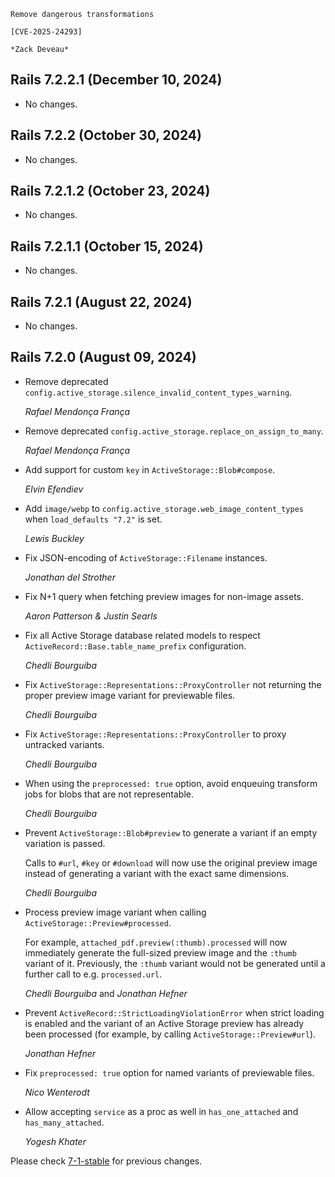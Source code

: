     Remove dangerous transformations

    [CVE-2025-24293]

    *Zack Deveau*

## Rails 7.2.2.1 (December 10, 2024) ##

*   No changes.


## Rails 7.2.2 (October 30, 2024) ##

*   No changes.


## Rails 7.2.1.2 (October 23, 2024) ##

*   No changes.


## Rails 7.2.1.1 (October 15, 2024) ##

*   No changes.


## Rails 7.2.1 (August 22, 2024) ##

*   No changes.


## Rails 7.2.0 (August 09, 2024) ##

*   Remove deprecated `config.active_storage.silence_invalid_content_types_warning`.

    *Rafael Mendonça França*

*   Remove deprecated `config.active_storage.replace_on_assign_to_many`.

    *Rafael Mendonça França*

*   Add support for custom `key` in `ActiveStorage::Blob#compose`.

    *Elvin Efendiev*

*   Add `image/webp` to `config.active_storage.web_image_content_types` when `load_defaults "7.2"`
    is set.

    *Lewis Buckley*

*   Fix JSON-encoding of `ActiveStorage::Filename` instances.

    *Jonathan del Strother*

*   Fix N+1 query when fetching preview images for non-image assets.

    *Aaron Patterson & Justin Searls*

*   Fix all Active Storage database related models to respect
    `ActiveRecord::Base.table_name_prefix` configuration.

    *Chedli Bourguiba*

*   Fix `ActiveStorage::Representations::ProxyController` not returning the proper
    preview image variant for previewable files.

    *Chedli Bourguiba*

*   Fix `ActiveStorage::Representations::ProxyController` to proxy untracked
    variants.

    *Chedli Bourguiba*

*   When using the `preprocessed: true` option, avoid enqueuing transform jobs
    for blobs that are not representable.

    *Chedli Bourguiba*

*   Prevent `ActiveStorage::Blob#preview` to generate a variant if an empty variation is passed.

    Calls to `#url`, `#key` or `#download` will now use the original preview
    image instead of generating a variant with the exact same dimensions.

    *Chedli Bourguiba*

*   Process preview image variant when calling `ActiveStorage::Preview#processed`.

    For example, `attached_pdf.preview(:thumb).processed` will now immediately
    generate the full-sized preview image and the `:thumb` variant of it.
    Previously, the `:thumb` variant would not be generated until a further call
    to e.g. `processed.url`.

    *Chedli Bourguiba* and *Jonathan Hefner*

*   Prevent `ActiveRecord::StrictLoadingViolationError` when strict loading is
    enabled and the variant of an Active Storage preview has already been
    processed (for example, by calling `ActiveStorage::Preview#url`).

    *Jonathan Hefner*

*   Fix `preprocessed: true` option for named variants of previewable files.

    *Nico Wenterodt*

*   Allow accepting `service` as a proc as well in `has_one_attached` and `has_many_attached`.

    *Yogesh Khater*

Please check [7-1-stable](https://github.com/rails/rails/blob/7-1-stable/activestorage/CHANGELOG.md) for previous changes.
